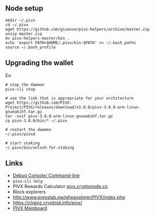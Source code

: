 
## Node setup

```
mkdir ~/.pivx
cd ~/.pivx
wget https://github.com/givanse/pivx-helpers/archive/master.zip
unzip master.zip
mv pivx-helpers-master/bin .
echo 'export PATH=$HOME/.pivx/bin:$PATH' >> ~/.bash_paths
source ~/.bash_profile
```

## Upgrading the wallet

Ex:
```
# stop the daemon
pivx-cli stop

# use the link that is appropriate for your architecture
wget https://github.com/PIVX-Project/PIVX/releases/download/v3.0.0/pivx-3.0.0-arm-linux-gnueabihf.tar.gz
tar -xvzf pivx-3.0.0-arm-linux-gnueabihf.tar.gz
cp pivx-3.0.0/bin/* ~/.pivx

# restart the daemon
~/.pivx/pivxd 

# start staking
~/.pivx/bin/unlock-for-staking
```

## Links

 - [Debug Console/ Command-line](https://pivx.freshdesk.com/support/solutions/articles/30000020865-debug-console-command-line)
  - `pivx-cli help`
 - PIVX Rewards Calculator [pivx.cryptonode.co](http://pivx.cryptonode.co/)
 - Block explorers
  - http://www.presstab.pw/phpexplorer/PIVX/index.php
  - https://chainz.cryptoid.info/pivx/
 - [PIVX Mainboard](https://board.net/p/r.cf3dc6ba238931dc444ec10183ab3b05)

